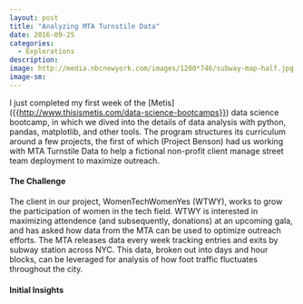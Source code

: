 ```yaml
---
layout: post
title: "Analyzing MTA Turnstile Data"
date: 2016-09-25
categories: 
  - Explorations
description: 
image: http://media.nbcnewyork.com/images/1200*746/subway-map-half.jpg
image-sm:
---
```

I just completed my first week of the [Metis] ({{http://www.thisismetis.com/data-science-bootcamps}}) data science bootcamp, in which we dived into the details of data analysis with python, pandas, matplotlib, and other tools.  The program structures its curriculum around a few projects, the first of which (Project Benson) had us working with MTA Turnstile Data to help a fictional non-profit client manage street team deployment to maximize outreach.

#### The Challenge

The client in our project, WomenTechWomenYes (WTWY), works to grow the participation of women in the tech field. WTWY is interested in maximizing attendence (and subsequently, donations) at an upcoming gala, and has asked how data from the MTA can be used to optimize outreach efforts. The MTA releases data every week tracking entries and exits by subway station across NYC.  This data, broken out into days and hour blocks, can be leveraged for analysis of how foot traffic fluctuates throughout the city.  

#### Initial Insights

